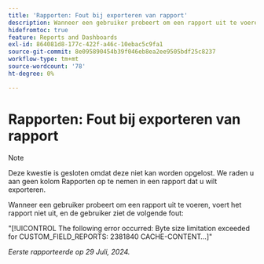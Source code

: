```yaml
---
title: 'Rapporten: Fout bij exporteren van rapport'
description: Wanneer een gebruiker probeert om een rapport uit te voeren, voert het rapport niet uit, en de gebruiker ziet een fout.
hidefromtoc: true
feature: Reports and Dashboards
exl-id: 864081d8-177c-422f-a46c-10ebac5c9fa1
source-git-commit: 8e095890454b39f046eb8ea2ee9505bdf25c8237
workflow-type: tm+mt
source-wordcount: '78'
ht-degree: 0%

---
```


# Rapporten: Fout bij exporteren van rapport

>[!NOTE]
>
>Deze kwestie is gesloten omdat deze niet kan worden opgelost. We raden u aan geen kolom Rapporten op te nemen in een rapport dat u wilt exporteren.

Wanneer een gebruiker probeert om een rapport uit te voeren, voert het rapport niet uit, en de gebruiker ziet de volgende fout:

&quot;[!UICONTROL The following error occurred: Byte size limitation exceeded for CUSTOM_FIELD_REPORTS: 2381840 CACHE-CONTENT…]&quot;

_Eerste rapporteerde op 29 Juli, 2024._
